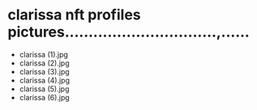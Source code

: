 # clarissa nft profiles pictures................................,......
- clarissa (1).jpg
- clarissa (2).jpg
- clarissa (3).jpg
- clarissa (4).jpg
- clarissa (5).jpg
- clarissa (6).jpg
